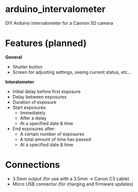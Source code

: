# arduino_intervalometer
DIY Arduino intervalometer for a Cannon 5D camera

# Features (planned)

**General**
- Shutter button 
- Screen for adjusting settings, seeing current status, etc... 

**Interalometer**
- Initial delay before first exposure
- Delay between exposures
- Duration of exposure
- Start exposures:
  - Immediately
  - After a delay
  - At a specified date & time 
- End exposures after:
  - A certain number of exposures
  - A total amount of time has passed
  - At a specified date & time

# Connections
- 3.5mm output (for use with a 3.5mm -> Canon C3 cable)
- Micro USB connector (for charging and firmware updates)



